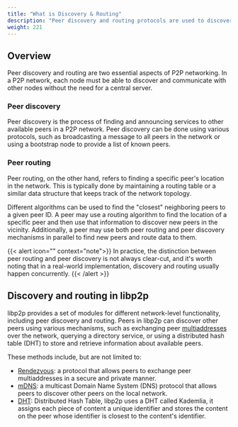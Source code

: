 ```yaml
---
title: "What is Discovery & Routing"
description: "Peer discovery and routing protocols are used to discover and announce services to other peers and find a peer's location, respectively."
weight: 221
---
```


## Overview

Peer discovery and routing are two essential aspects of P2P networking. In a P2P network,
each node must be able to discover and communicate with other nodes without the need for
a central server.

### Peer discovery

Peer discovery is the process of finding and announcing services to other available
peers in a P2P network. Peer discovery can be done using various protocols, such
as broadcasting a message to all peers in the network or using a bootstrap node to
provide a list of known peers.

### Peer routing

Peer routing, on the other hand, refers to finding a specific peer's location
in the network. This is typically done by maintaining a routing table or a similar
data structure that keeps track of the network topology.

Different algorithms can be used to find the "closest" neighboring peers to a given peer ID.
A peer may use a routing algorithm to find the location of a specific peer and then
use that information to discover new peers in the vicinity. Additionally, a peer may
use both peer routing and peer discovery mechanisms in parallel to find new peers and
route data to them.

{{< alert icon="" context="note">}}
In practice, the distinction between peer routing and peer
discovery is not always clear-cut, and it's worth noting that in a real-world
implementation, discovery and routing usually happen concurrently.
{{< /alert >}}

## Discovery and routing in libp2p

libp2p provides a set of modules for different network-level functionality,
including peer discovery and routing. Peers in libp2p can discover other
peers using various mechanisms, such as exchanging peer
[multiaddresses](../fundamentals/addressing.md) over the
network, querying a directory service, or using a distributed hash table (DHT)
to store and retrieve information about available peers.

These methods include, but are not limited to:

- [Rendezvous](./rendezvous.md): a protocol that allows peers to exchange peer multiaddresses
  in a secure and private manner.
- [mDNS](./mDNS.md): a multicast Domain Name System (DNS) protocol that allows peers to
  discover other peers on the local network.
- [DHT](./kaddht.md): Distributed Hash Table, libp2p uses a DHT called Kademlia, it assigns
  each piece of content a unique identifier and stores the content on the peer whose
  identifier is closest to the content's identifier.
